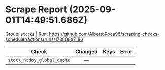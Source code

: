 # Scrape Report (2025-09-01T14:49:51.686Z)

Group: `stocks`  |  Run: https://github.com/AlbertoRoca96/scraping-checks-scheduler/actions/runs/17380887186

| Check | Changed | Keys | Error |
|---|:---:|:--|:--|
| `stock_ntdoy_global_quote` | — |  |  |
